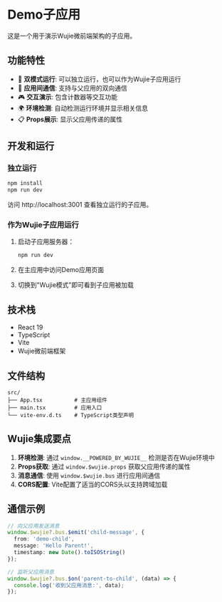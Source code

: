 # Demo子应用

这是一个用于演示Wujie微前端架构的子应用。

## 功能特性

- 🎯 **双模式运行**: 可以独立运行，也可以作为Wujie子应用运行
- 📡 **应用间通信**: 支持与父应用的双向通信
- 🎮 **交互演示**: 包含计数器等交互功能
- 🌍 **环境检测**: 自动检测运行环境并显示相关信息
- 📋 **Props展示**: 显示父应用传递的属性

## 开发和运行

### 独立运行
```bash
npm install
npm run dev
```

访问 http://localhost:3001 查看独立运行的子应用。

### 作为Wujie子应用运行
1. 启动子应用服务器：
   ```bash
   npm run dev
   ```

2. 在主应用中访问Demo应用页面
3. 切换到"Wujie模式"即可看到子应用被加载

## 技术栈

- React 19
- TypeScript
- Vite
- Wujie微前端框架

## 文件结构

```
src/
├── App.tsx          # 主应用组件
├── main.tsx         # 应用入口
└── vite-env.d.ts    # TypeScript类型声明
```

## Wujie集成要点

1. **环境检测**: 通过 `window.__POWERED_BY_WUJIE__` 检测是否在Wujie环境中
2. **Props获取**: 通过 `window.$wujie.props` 获取父应用传递的属性  
3. **消息通信**: 使用 `window.$wujie.bus` 进行应用间通信
4. **CORS配置**: Vite配置了适当的CORS头以支持跨域加载

## 通信示例

```typescript
// 向父应用发送消息
window.$wujie?.bus.$emit('child-message', {
  from: 'demo-child',
  message: 'Hello Parent!',
  timestamp: new Date().toISOString()
});

// 监听父应用消息
window.$wujie?.bus.$on('parent-to-child', (data) => {
  console.log('收到父应用消息:', data);
});
```